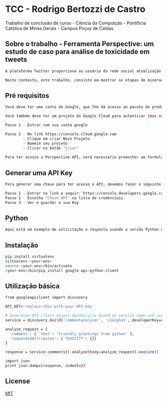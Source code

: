 # TCC - Rodrigo Bertozzi de Castro

Trabalho de conclusão de curso - Ciência da Computção - Pontíficia Católica de Minas Gerais - Campus Poços de Caldas

## Sobre o trabalho - Ferramenta Perspective: um estudo de caso para análise de toxicidade em tweets 
```bash
A plataforma Twitter proporciona ao usuário da rede social atualização em tempo real do que está acontecendo no mundo, como, notícias de política, músicas, futebol, opinião de outras pessoas no Twitter, entre outras coisas. Sendo assim, temos um grande volume de informações sobre cada assunto para estudar e/ou tirar as próprias conclusões.   

Neste contexto, este trabalho, consiste em mostrar as etapas de mineração de textos na rede social Twitter, conhecido como tweets, para visualizar a toxicidade dos usuários do Twitter sobre o assunto do COVID-19 e suas consequências sobre os aspectos de saúde, econômicos e sociais.  
```

## Pré requisitos

```bash
Você deve ter uma conta do Google, que lhe dá acesso ao pacote de produtos do Google, incluindo o Google Cloud.

Você também deve ter um projeto do Google Cloud para autenticar (mas não necessariamente hospedar) suas solicitações de API. Acesse o console do Google Cloud e use um projeto existente ou siga estas etapas para criar um novo:

Passo 1 - Entrar com sua conta google

Passo 2 - No link https://console.cloud.google.com
        - Clique em criar Novo Projeto
        - Nomeie seu projeto
        - Clicar no botão "Criar"
        
Para ter acesso a Perspective API, será necessaŕio preencher um formulário ( https://docs.google.com/forms/d/e/1FAIpQLSdhBBnVVVbXSElby-jhNnEj-Zwpt5toQSCFsJerGfpXW66CuQ/viewform ) para poder ter acesso a API.
```

## Generar uma API Key 
```bash
Para generar uma chave para ter acesso a API, devemos fazer o seguinte:

Passo 1 - Entrar no link a seguir: https://console.developers.google.com/apis/credentials e clicar em " + Criar Credenciais"
Passo 2 - Escolha "Chave API" na lista de credenciais.
Passo 3 - Ver e guardar a sua Key
```

## Python
```bash
Aqui está um exemplo de solicitação e resposta usando a versão Python das bibliotecas cliente da API do Google.
```

## Instalação
```bash
pip install virtualenv
virtualenv <your-env>
source <your-env>/bin/activate
<your-env>/bin/pip install google-api-python-client
```


## Utilização básica

```bash
from googleapiclient import discovery

API_KEY='replace-this-with-your-API-key'

# Generates API client object dynamically based on service name and version.
service = discovery.build('commentanalyzer', 'v1alpha1', developerKey=API_KEY)

analyze_request = {
  'comment': { 'text': 'friendly greetings from python' },
  'requestedAttributes': {'TOXICITY': {}}
}

response = service.comments().analyze(body=analyze_request).execute()

import json
print json.dumps(response, indent=2)

```

## License
[MIT](https://choosealicense.com/licenses/mit/)
